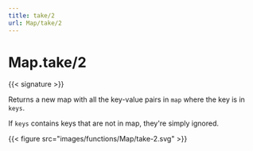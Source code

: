 ```yaml
---
title: take/2
url: Map/take/2
---
```


# Map.take/2

{{< signature >}}

Returns a new map with all the key-value pairs in `map` where the key is in `keys`.

If `keys` contains keys that are not in map, they're simply ignored.

{{< figure src="images/functions/Map/take-2.svg" >}}
